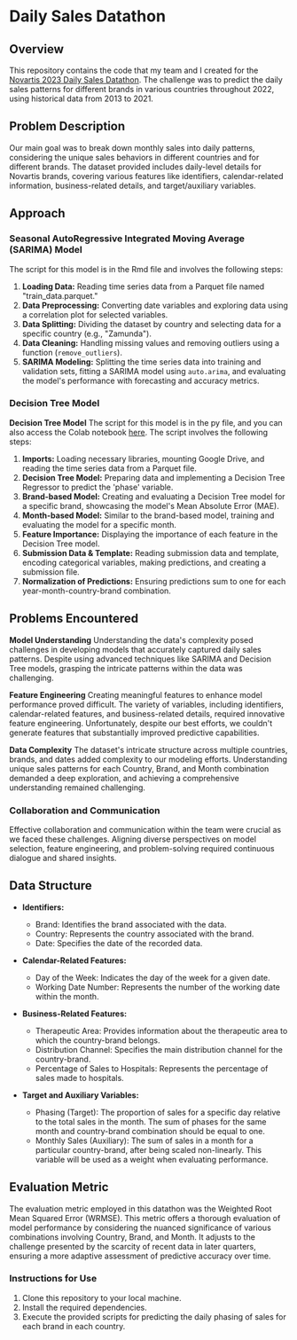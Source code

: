 # Daily Sales Datathon

## Overview
This repository contains the code that my team and I created for the [Novartis 2023 Daily Sales Datathon](https://godatathon.com/challenge/). The challenge was to predict the daily sales patterns for different brands in various countries throughout 2022, using historical data from 2013 to 2021.

## Problem Description
Our main goal was to break down monthly sales into daily patterns, considering the unique sales behaviors in different countries and for different brands. The dataset provided includes daily-level details for Novartis brands, covering various features like identifiers, calendar-related information, business-related details, and target/auxiliary variables.

## Approach
### Seasonal AutoRegressive Integrated Moving Average (SARIMA) Model
The script for this model is in the Rmd file and involves the following steps:

1. **Loading Data:** Reading time series data from a Parquet file named "train_data.parquet."
2. **Data Preprocessing:** Converting date variables and exploring data using a correlation plot for selected variables.
3. **Data Splitting:** Dividing the dataset by country and selecting data for a specific country (e.g., "Zamunda").
4. **Data Cleaning:** Handling missing values and removing outliers using a function (`remove_outliers`).
5. **SARIMA Modeling:** Splitting the time series data into training and validation sets, fitting a SARIMA model using `auto.arima`, and evaluating the model's performance with forecasting and accuracy metrics.

### Decision Tree Model
**Decision Tree Model**
The script for this model is in the py file, and you can also access the Colab notebook [here](https://colab.research.google.com/drive/1FJ0Ni8w3DW7mBTM36N4Prh6SRA0ijhpz?usp=drive_link). The script involves the following steps:

1. **Imports:** Loading necessary libraries, mounting Google Drive, and reading the time series data from a Parquet file.
2. **Decision Tree Model:** Preparing data and implementing a Decision Tree Regressor to predict the 'phase' variable.
3. **Brand-based Model:** Creating and evaluating a Decision Tree model for a specific brand, showcasing the model's Mean Absolute Error (MAE).
4. **Month-based Model:** Similar to the brand-based model, training and evaluating the model for a specific month.
5. **Feature Importance:** Displaying the importance of each feature in the Decision Tree model.
6. **Submission Data & Template:** Reading submission data and template, encoding categorical variables, making predictions, and creating a submission file.
7. **Normalization of Predictions:** Ensuring predictions sum to one for each year-month-country-brand combination.

## Problems Encountered

**Model Understanding**
Understanding the data's complexity posed challenges in developing models that accurately captured daily sales patterns. Despite using advanced techniques like SARIMA and Decision Tree models, grasping the intricate patterns within the data was challenging.

**Feature Engineering**
Creating meaningful features to enhance model performance proved difficult. The variety of variables, including identifiers, calendar-related features, and business-related details, required innovative feature engineering. Unfortunately, despite our best efforts, we couldn't generate features that substantially improved predictive capabilities.

**Data Complexity**
The dataset's intricate structure across multiple countries, brands, and dates added complexity to our modeling efforts. Understanding unique sales patterns for each Country, Brand, and Month combination demanded a deep exploration, and achieving a comprehensive understanding remained challenging.

### Collaboration and Communication
Effective collaboration and communication within the team were crucial as we faced these challenges. Aligning diverse perspectives on model selection, feature engineering, and problem-solving required continuous dialogue and shared insights.

## Data Structure
- **Identifiers:**
  - Brand: Identifies the brand associated with the data.
  - Country: Represents the country associated with the brand.
  - Date: Specifies the date of the recorded data.

- **Calendar-Related Features:**
  - Day of the Week: Indicates the day of the week for a given date.
  - Working Date Number: Represents the number of the working date within the month.

- **Business-Related Features:**
  - Therapeutic Area: Provides information about the therapeutic area to which the country-brand belongs.
  - Distribution Channel: Specifies the main distribution channel for the country-brand.
  - Percentage of Sales to Hospitals: Represents the percentage of sales made to hospitals.

- **Target and Auxiliary Variables:**
  - Phasing (Target): The proportion of sales for a specific day relative to the total sales in the month. The sum of phases for the same month and country-brand combination should be equal to one.
  - Monthly Sales (Auxiliary): The sum of sales in a month for a particular country-brand, after being scaled non-linearly. This variable will be used as a weight when evaluating performance.

## Evaluation Metric
The evaluation metric employed in this datathon was the Weighted Root Mean Squared Error (WRMSE). This metric offers a thorough evaluation of model performance by considering the nuanced significance of various combinations involving Country, Brand, and Month. It adjusts to the challenge presented by the scarcity of recent data in later quarters, ensuring a more adaptive assessment of predictive accuracy over time.

### Instructions for Use
1. Clone this repository to your local machine.
2. Install the required dependencies.
3. Execute the provided scripts for predicting the daily phasing of sales for each brand in each country.
